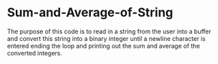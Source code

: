 # Sum-and-Average-of-String
The purpose of this code is to read in a string from the user 
 into a buffer and convert this string into a binary integer until
 a newline character is entered ending the loop and printing out the
 sum and average of the converted integers.
